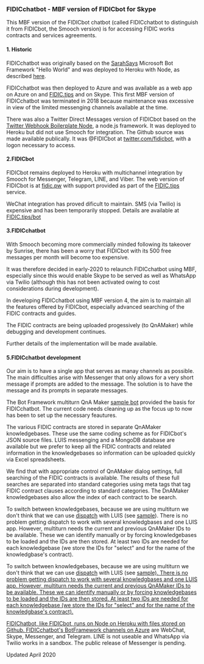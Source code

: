 <h3>FIDICchatbot - MBF version of FIDICbot for Skype</h3>

This MBF version of the FIDICbot chatbot (called FIDICchatbot to distinguish it from FIDICbot, the Smooch version) is for accessing FIDIC works contracts and services agreements. 

<h4>1. Historic</h4>

FIDICchatbot was originally based on the <a href="https://blogs.msdn.microsoft.com/sarahsays/2016/">SarahSays</a> Microsoft Bot Framework "Hello World" and was deployed to Heroku with Node, as described <a href="https://github.com/boswellp/BotFramework">here</a>.

FIDICchatbot was then deployed to Azure and was available as a web app on Azure on and <a href="http://www.fidic.tips/fidicbot">FIDIC.tips</a> and on Skype. This first MBF version of FIDICchatbot was terminated in 2018 because maintenance was excessive in view of the limited messenging channels available at the time.

There was also a Twitter Direct Messages version of FIDICbot based on the <a href="https://github.com/twitterdev/twitter-webhook-boilerplate-node">Twitter Webhook Boilerplate Node</a>, a node.js framework. It was deployed to Heroku but did not use Smooch for integration. The Github source was made available publically. It was @FIDICbot at <a href="https://twitter.com/fidicbot/">twitter.com/fidicbot</a>, with a logon necessary to access.

<h4>2.FIDICbot</h4>

FIDICbot remains deployed to Heroku with multichannel integration by Smooch for Messenger, Telegram, LINE, and Viber. The web version of FIDICbot is at <a href="http://fidic.pw">fidic.pw</a> with support provided as part of the <a href="http://fidic.tips/">FIDIC.tips</a> service.

WeChat integration has proved dificult to maintain. SMS (via Twilio) is expensive and has been temporarily stopped. Details are available at <a href="http://fidic.tips/bot">FIDIC.tips/bot</a>

<h4>3.FIDICchatbot</h4>

With Smooch becoming more commercially minded following its takeover by Sunrise, there has been a worry that FIDICbot with its 500 free messages per month will become too expensive.

It was therefore decided in early-2020 to relaunch FIDICchatbot using MBF, especially since this would enable Skype to be served as well as WhatsApp via Twilio (although this has not been activated owing to cost considerations during development).

In developing FIDICchatbot using MBF version 4, the aim is to maintain all the features offered by FIDICbot, especially advanced searching of the FIDIC contracts and guides.

The FIDIC contracts are being uploaded progessively (to QnAMaker) while debugging and development continues. 

Further details of the implementation will be made available.

<h4>5.FIDICchatbot development</h4>

Our aim is to have a single app that serves as manay channels as possible. The main difficulties arise with Messenger that only allows for a very short message if prompts are added to the message. The solution is to have the message and its prompts in separate messages.

The Bot Framework multiturn QnA Maker <a href="https://github.com/microsoft/BotBuilder-Samples/tree/master/samples/javascript_nodejs/70.qnamaker-multiturn-sample">sample bot</a> provided the basis for FIDICchatbot. The current code needs cleaning up as the focus up to now has been to set up the necessary feautures.

The various FIDIC contracts are stored in separate QnAMaker knowledgebases. These use the same coding scheme as for FIDICbot's JSON source files. LUIS messenging and a MongoDB database are available but we prefer to keep all the FIDIC contracts and related information in the knowledgebases so information can be uploaded quickly via Excel spreadsheets.

We find that with appropriate control of QnAMaker dialog settings, full searching of the FIDIC contracts is available. The results of these full searches are separated into standard categories using meta tags that tag FIDIC contract clauses according to standard categories. The DnAMaker knowledgebases also allow the index of each contract to be search. 

To switch between knowledgebases, because we are using multiturn we don't think that we can use <a href="https://docs.microsoft.com/en-us/azure/bot-service/bot-builder-tutorial-dispatch?view=azure-bot-service-4.0&tabs=js">dispatch</a> with LUIS (see <a href="https://github.com/microsoft/BotBuilder-Samples/tree/master/samples/javascript_nodejs/14.nlp-with-dispatch">sample</a>). There is no problem getting dispatch to work with several knowledgbases and one LUIS app. However, multiturn needs the current and previous QnAMaker IDs to be available. These we can identify manually or by forcing knowledgebases to be loaded and the IDs are then stored. At least two IDs are needed for each knowledgebase (we store the IDs for "select" and for the name of the knowledgbase's contract).

To switch between knowledgebases, because we are using multiturn we don't think that we can use <a href="https://docs.microsoft.com/en-us/azure/bot-service/bot-builder-tutorial-dispatch?view=azure-bot-service-4.0&tabs=js">dispatch</a> with LUIS (see <a href="">sample). There is no problem getting dispatch to work with several knowledgbases and one LUIS app. However, multiturn needs the current and previous QnAMaker IDs to be available. These we can identify manually or by forcing knowledgebases to be loaded and the IDs are then stored. At least two IDs are needed for each knowledgebase (we store the IDs for "select" and for the name of the knowledgbase's contract).

FIDIChatbot, like FIDICbot, runs on Node on Heroku with files stored on Github. FIDICchatbot's BotFramework channels on <a href="https://portal.azure.com">Azure</a> are WebChat, Skype, Messenger, and Telegram. LINE is  not useable and WhatsApp via Twilio works in a sandbox. The public release of Messenger is pending.

Updated April 2020

